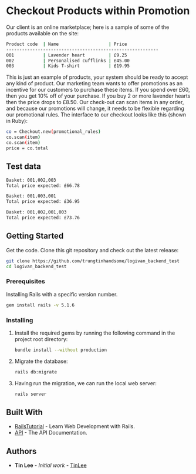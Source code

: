 # Checkout Products within Promotion

Our client is an online marketplace; here is a sample of some of the products available on the site:

```bash
Product code  | Name                   | Price
----------------------------------------------------------
001           | Lavender heart         | £9.25
002           | Personalised cufflinks | £45.00
003           | Kids T-shirt           | £19.95
```

This is just an example of products, your system should be ready to accept any kind of product.
Our marketing team wants to offer promotions as an incentive for our customers to purchase these items.
If you spend over £60, then you get 10% off of your purchase. If you buy 2 or more lavender hearts then the price drops to £8.50.
Our check-out can scan items in any order, and because our promotions will change, it needs to be flexible regarding our promotional rules.
The interface to our checkout looks like this (shown in Ruby):
```bash
co = Checkout.new(promotional_rules)
co.scan(item)
co.scan(item)
price = co.total
```

Test data
---------
```bash
Basket: 001,002,003
Total price expected: £66.78

Basket: 001,003,001
Total price expected: £36.95

Basket: 001,002,001,003
Total price expected: £73.76 
```

## Getting Started

Get the code. Clone this git repository and check out the latest release:
```bash
git clone https://github.com/trungtinhandsome/logivan_backend_test
cd logivan_backend_test
```    

### Prerequisites

Installing Rails with a specific version number.
```bash
gem install rails -v 5.1.6
```  

### Installing
1.  Install the required gems by running the following command in the project root directory:

    ```bash
    bundle install --without production
    ```
    
2.  Migrate the database:

    ```bash
    rails db:migrate
    ```
    
3. Having run the migration, we can run the local web server:

    ```bash
    rails server
    ```

## Built With

* [RailsTutorial](https://www.railstutorial.org/book/) - Learn Web Development with Rails.
* [API](http://api.rubyonrails.org) - The API Documentation.

## Authors

* **Tin Lee** - *Initial work* - [TinLee](https://github.com/trungtinhandsome)
